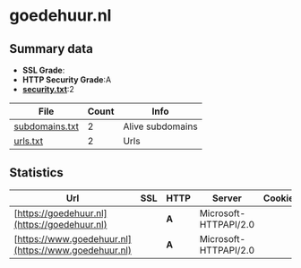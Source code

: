 

# goedehuur.nl
## Summary data


 - **SSL Grade**:
 - **HTTP Security Grade**:A
 - **[security.txt](https://www.digitaleoverheid.nl/nieuws/standaard-security-txt-nu-verplicht-voor-overheid/)**:2


| File       | Count | Info |
|------------|-------|------|
|[subdomains.txt](/data/goedehuur.nl/subdomains.txt)|2|Alive subdomains|
|[urls.txt](/data/goedehuur.nl/urls.txt)|2|Urls|


## Statistics


| Url | SSL | HTTP | Server | Cookie | HSTS | CORS | CTO | CSP | XFO | XXP | RP |FP| Tech |Title |
|--------|-------|-------|------|------|------|------|------|------|------|------|------|------|------|------|
|[https://goedehuur.nl](https://goedehuur.nl)| | **A**|Microsoft-HTTPAPI/2.0| |:white_check_mark: | | |:warning: | :white_check_mark: | :white_check_mark: | :white_check_mark: | |Microsoft HTTPAPI:2.0|Not Found|
|[https://www.goedehuur.nl](https://www.goedehuur.nl)| | **A**|Microsoft-HTTPAPI/2.0| |:white_check_mark: | | |:warning: | :white_check_mark: | :white_check_mark: | :white_check_mark: | |Microsoft HTTPAPI:2.0|Not Found|


